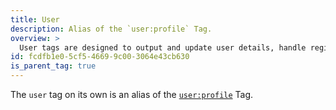 ```yaml
---
title: User
description: Alias of the `user:profile` Tag.
overview: >
  User tags are designed to output and update user details, handle registration and authentication, and more.
id: fcdfb1e0-5cf5-4669-9c00-3064e43cb630
is_parent_tag: true
---
```

The `user` tag on its own is an alias of the [`user:profile`](/docs/tags/user-profile) Tag.
